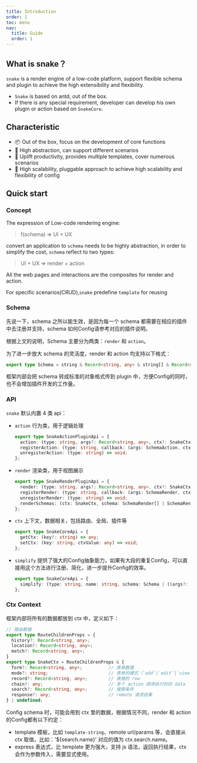 ```yaml
---
title: Introduction
order: 1
toc: menu
nav:
  title: Guide
  order: 1
---
```


## What is snake？

`snake` is a render engine of a low-code platform, support flexible schema and plugin to achieve the high extensibility and flexibility.

- `Snake` is based on antd, out of the box.
- If there is any special requirement, developer can develop his own plugin or action based on `SnakeCore`.

## Characteristic

- 📦 Out of the box, focus on the development of core functions
- 🌴 High abstraction, can support different scenarios
- 🚀 Uplift productivity, provides multiple templates, cover numerous scenarios
- 🔌 High scalability, pluggable approach to achieve high scalability and flexibility of config


## Quick start

### Concept

The expression of Low-code rendering engine:

> f(schema) => UI + UX

convert an application to `schema` needs to be highly abstraction, in order to simplify the cost, `schema` reflect to two types:

> UI + UX => render + action

All the web pages and interactions are the composites for render and action.

For specific scenarios(CRUD),`snake` predefine `template` for reusing

[//]: # (More related to Schema, please refer to [Schema]&#40;./schema&#41; section)


### Schema

先说一下，schema 之所以能生效，是因为每一个 schema 都需要在相应的插件中去注册并支持，schema 如何Config请参考对应的插件说明。

根据上文的说明，Schema 主要分为两类：`render` 和 `action`。

为了进一步放大 schema 的灵活度，render 和 action 均支持以下格式：

```typescript
export type Schema = string & Record<string, any> & string[] & Record<string, any>[];
```

框架内部会把 schema 转成标准的对象格式传到 plugin 中，方便Config的同时，也不会增加插件开发的工作量。


### API

`snake` 默认内置 4 类 api：

- `action` 行为类，用于逻辑处理

  ```typescript
  export type SnakeActionPluginApi = {
    action: (type: string, args?: Record<string, any>, ctx?: SnakeCtx) => any;
    registerAction: (type: string, callback: (args: SchemaAction, ctx?: SnakeCtx) => any) => void;
    unregisterAction: (type: string) => void;
  };
  ```

- `render` 渲染类，用于视图展示
  
  ```typescript
  export type SnakeRenderPluginApi = {
    render: (type: string, args?: Record<string, any>, ctx?: SnakeCtx) => ReactNode;
    registerRender: (type: string, callback: (args: SchemaRender, ctx?: SnakeCtx) => ReactNode) => void;
    unregisterRender: (type: string) => void;
    renderSchemas: (ctx: SnakeCtx, schema: SchemaRender[] | SchemaRender) => ReactNode;
  };
  ```

- `ctx` 上下文，数据相关，包括路由、全局、插件等

  ```typescript
  export type SnakeCoreApi = {
    getCtx: (key?: string) => any;
    setCtx: (key: string, ctxValue: any) => void;
  };
  ```

- `simplify` 提供了强大的Config抽象能力，如果有大段的重复Config，可以直接用这个方法进行注册、简化，进一步提升Config的效率。

  ```typescript
  export type SnakeCoreApi = {
    simplify: (type: string, name: string, schema: Schema | ((args?: Record<string, any>) => Schema)) => void;
  };
  ```


### Ctx Context

框架内部将所有的数据都放到 ctx 中，定义如下：

```typescript
// 路由数据
export type RouteChildrenProps = {
  history?: Record<string, any>;
  location?: Record<string, any>;
  match?: Record<string, any>;
}
export type SnakeCtx = RouteChildrenProps & {
  form?: Record<string, any>;          // 表单数据
  mode?: string;                       // 表单的模式（`add`|`edit`|`view`），仅在带 form 的容器（drawer/modal）中可用
  record?: Record<string, any>;        // 表格的 row
  chain?: any;                         // 多个 action 顺序执行时的 data
  search?: Record<string, any>;        // 搜索条件
  response?: any;                      // remote 请求结果
} | undefined;
```

Config schema 时，可能会用到 ctx 里的数据，根据情况不同，render 和 action 的Config都有以下约定：

- template 模板，比如 `template-string`、remote url/params 等，会直接从 ctx 取值，比如：'${search.name}' 对应的值为 ctx.search.name。
- express 表达式，比 template 更为强大，支持 js 语法，返回执行结果，ctx 会作为参数传入，需要显式使用。
